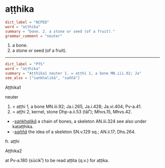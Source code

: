 # aṭṭhika

``` toml
dict_label = "NCPED"
word = "aṭṭhika"
summary = "bone. 2. a stone or seed (of a fruit)."
grammar_comment = "neuter"
```

1. a bone.
2. a stone or seed (of a fruit).

--------------------

``` toml
dict_label = "PTS"
word = "aṭṭhika"
summary = "Aṭṭhika1 neuter 1. = aṭṭhi 1, a bone MN.iii.92; Ja"
see_also = ["saṅkhalikā", "saññā"]
```

Aṭṭhika1

neuter

1. = aṭṭhi 1, a bone MN.iii.92; Ja.i.265, Ja.i.428; Ja.vi.404; Pv\-a.41.
2. = aṭṭhi 2, kernel, stone Dhp\-a.ii.53 (tāl˚); Mhvs.15, Mhvs.42.

* *\-[saṅkhalikā](saṅkhalikā.md)* a chain of bones, a skeleton AN.iii.324 see also under kaṭaṭṭhika.
* *\-[saññā](saññā.md)* the idea of a skeleton SN.v.129 sq.; AN.ii.17; Dhs.264.

fr. aṭṭhi

Aṭṭhika2

at Pv\-a.180 (sūcik˚) to be read aṭṭita (q.v.) for aṭṭika.

